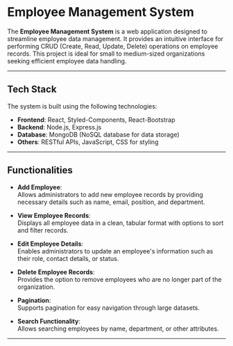 # **Employee Management System**

The **Employee Management System** is a web application designed to streamline employee data management. It provides an intuitive interface for performing CRUD (Create, Read, Update, Delete) operations on employee records. This project is ideal for small to medium-sized organizations seeking efficient employee data handling.

---

## **Tech Stack**

The system is built using the following technologies:

- **Frontend**: React, Styled-Components, React-Bootstrap  
- **Backend**: Node.js, Express.js  
- **Database**: MongoDB (NoSQL database for data storage)  
- **Others**: RESTful APIs, JavaScript, CSS for styling  

---

## **Functionalities**

- **Add Employee**:  
  Allows administrators to add new employee records by providing necessary details such as name, email, position, and department.

- **View Employee Records**:  
  Displays all employee data in a clean, tabular format with options to sort and filter records.

- **Edit Employee Details**:  
  Enables administrators to update an employee's information such as their role, contact details, or status.

- **Delete Employee Records**:  
  Provides the option to remove employees who are no longer part of the organization.

- **Pagination**:  
  Supports pagination for easy navigation through large datasets.

- **Search Functionality**:  
  Allows searching employees by name, department, or other attributes.

---

